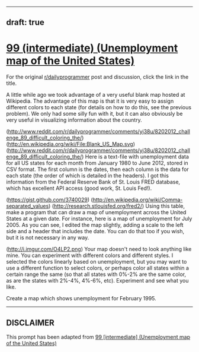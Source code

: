 ---
draft: true
----

# [99 (intermediate) (Unemployment map of the United States)](https://www.reddit.com/r/dailyprogrammer/comments/101mi5/9172012_challenge_99_intermediate_unemployment/)

For the original [r/dailyprogrammer](https://www.reddit.com/r/dailyprogrammer/) post and discussion, click the link in the title.

A little while ago we took advantage of a very useful blank map hosted at Wikipedia. The advantage of this map is that it is very easy to assign different colors to each state (for details on how to do this, see the previous problem). We only had some silly fun with it, but it can also obviously be very useful in visualizing information about the country. 

(http://www.reddit.com/r/dailyprogrammer/comments/yj38u/8202012_challenge_89_difficult_coloring_the/)
(http://en.wikipedia.org/wiki/File:Blank_US_Map.svg)
(http://www.reddit.com/r/dailyprogrammer/comments/yj38u/8202012_challenge_89_difficult_coloring_the/)
Here is a text-file with unemployment data for all US states for each month from January 1980 to June 2012, stored in CSV format. The first column is the dates, then each column is the data for each state (the order of which is detailed in the headers). I got this information from the Federal Reserve Bank of St. Louis FRED database, which has excellent API access (good work, St. Louis Fed!). 

(https://gist.github.com/3740029)
(http://en.wikipedia.org/wiki/Comma-separated_values)
(http://research.stlouisfed.org/fred2/)
Using this table, make a program that can draw a map of unemployment across the United States at a given date. For instance, here is a map of unemployment for July 2005. As you can see, I edited the map slightly, adding a scale to the left side and a header that includes the date. You can do that too if you wish, but it is not necessary in any way. 

(http://i.imgur.com/O4LP2.png)
Your map doesn't need to look anything like mine. You can experiment with different colors and different styles. I selected the colors linearly based on unemployment, but you may want to use a different function to select colors, or perhaps color all states within a certain range the same (so that all states with 0%-2% are the same color, as are the states with 2%-4%, 4%-6%, etc). Experiment and see what you like. 

Create a map which shows unemployment for February 1995.


----
## **DISCLAIMER**
This prompt has been adapted from [99 [intermediate] (Unemployment map of the United States)](https://www.reddit.com/r/dailyprogrammer/comments/101mi5/9172012_challenge_99_intermediate_unemployment/
)
